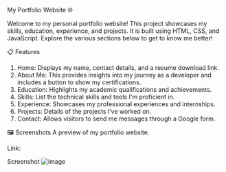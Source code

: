 My Portfolio Website 🌐

Welcome to my personal portfolio website! This project showcases my skills, education, experience, and projects. It is built using HTML, CSS, and JavaScript. Explore the various sections below to get to know me better!

📋 Features
1. Home: Displays my name, contact details, and a resume download link.
2. About Me: This provides insights into my journey as a developer and includes a button to show my certifications.
3. Education: Highlights my academic qualifications and achievements.
4. Skills: List the technical skills and tools I'm proficient in.
5. Experience: Showcases my professional experiences and internships.
6. Projects: Details of the projects I’ve worked on.
7. Contact: Allows visitors to send me messages through a Google form.

🖼️ Screenshots
A preview of my portfolio website.

Link: 

Screenshot
![image](https://github.com/user-attachments/assets/dd8fa2b2-656e-42f0-9c6b-7c991ee8814c)


